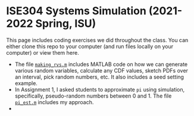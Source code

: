 # ISE304 Systems Simulation (2021-2022 Spring, ISU)
This page includes coding exercises we did throughout the class. You can either clone this repo to your computer (and run files locally on your computer) or view them here.
* The file [`making_rvs.m`](making_rvs.m) includes MATLAB code on how we can generate various random variables, calculate any CDF values, sketch PDFs over an interval, pick random numbers, etc. It also includes a seed setting example.
* In Assignment 1, I asked students to approximate `pi` using simulation, specifically, pseudo-random numbers between 0 and 1. The file [`pi_est.m`](pi_est.m) includes my approach.
* 
<div style="width: 60%>
![alt text](https://github.com/nsydn/ise304_syssim/blob/main/pi_est.jpg?raw=true)
             
</div>
